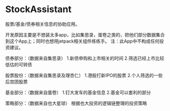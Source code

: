 # StockAssistant
股票/基金/债券相关信息的协助应用。

开发原因主要是不想装太多app，比如集思录，蛋卷之类的，把他们部分数据集合到这个App上；同时也想用jetpack相关组件练练手。
注：此App中不构成任何投资建议。

债券部分：（数据来自集思录）
1.新债申购和上市相关的时间
2.筛选已经上市比较低估的可转债

股票股份：（数据来自集思录及理杏仁）
1.港股打新IPO的股票
2.个人筛选的一些后宫团股票

基金部分：（数据来自蛋卷）
1.钉大发车的基金信息
2.基金可以套利的部分

策略部分：（数据来自也大星球）
根据也大投资的逻辑链整理的投资策略


